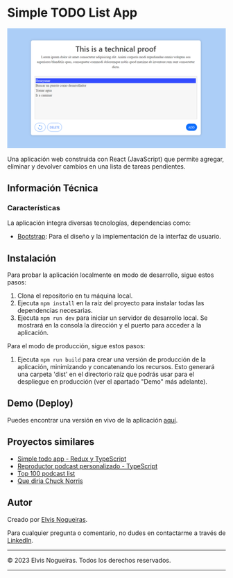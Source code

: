 # Simple TODO List App

![Captura de pantalla de la aplicación](./src/images/todoapp1.png)

Una aplicación web construida con React (JavaScript) que permite agregar, eliminar y devolver cambios en una lista de tareas pendientes.

## Información Técnica

### Características

La aplicación integra diversas tecnologías, dependencias como:

- [Bootstrap](https://tailwindcss.com/): Para el diseño y la implementación de la interfaz de usuario.

## Instalación

Para probar la aplicación localmente en modo de desarrollo, sigue estos pasos:

1. Clona el repositorio en tu máquina local.
2. Ejecuta `npm install` en la raíz del proyecto para instalar todas las dependencias necesarias.
3. Ejecuta `npm run dev` para iniciar un servidor de desarrollo local. Se mostrará en la consola la dirección y el puerto para acceder a la aplicación.

Para el modo de producción, sigue estos pasos:

1. Ejecuta `npm run build` para crear una versión de producción de la aplicación, minimizando y concatenando los recursos. Esto generará una carpeta 'dist' en el directorio raíz que podrás usar para el despliegue en producción (ver el apartado "Demo" más adelante).

## Demo (Deploy)

Puedes encontrar una versión en vivo de la aplicación [aquí](https://luminous-meringue-05e636.netlify.app/).

## Proyectos similares

- [Simple todo app - Redux y TypeScript](https://github.com/danviles/todo-list-redux-typescript/tree/master)
- [Reproductor podcast personalizado - TypeScript](https://github.com/danviles/podcast-player)
- [Top 100 podcast list](https://github.com/danviles/indi-podcast-player)
- [Que diria Chuck Norris](https://github.com/danviles/ChuckSays)

## Autor

Creado por [Elvis Nogueiras](https://github.com/danviles).

Para cualquier pregunta o comentario, no dudes en contactarme a través de [LinkedIn](https://www.linkedin.com/in/elvis-nogueiras/).

---

© 2023 Elvis Nogueiras. Todos los derechos reservados.

---